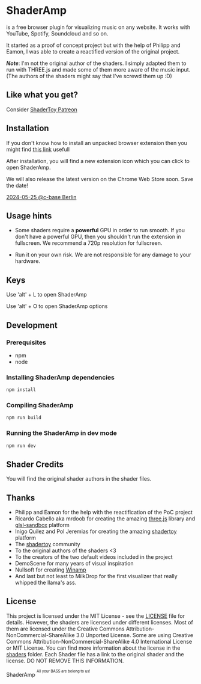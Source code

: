 # ShaderAmp

is a free browser plugin for visualizing music on any website. It works with YouTube, Spotify, Soundcloud and so on.

It started as a proof of concept project but with the help of Philipp and Eamon, I was able to create a reactified version of the original project.

***Note***: I'm not the original author of the shaders. I simply adapted them to run with THREE.js and made some of them more aware of the music input. (The authors of the shaders might say that I've screwd them up :D)

## Like what you get?

Consider [ShaderToy Patreon](https://www.patreon.com/shadertoy)

## Installation

If you don't know how to install an unpacked browser extension then you might find [this link](https://developer.chrome.com/docs/extensions/mv3/getstarted/development-basics/#load-unpacked) usefull

After installation, you will find a new extension icon which you can click to open ShaderAmp.

We will also release the latest version on the Chrome Web Store soon. Save the date! 

[2024-05-25 @c-base Berlin](https://c-base.org/calendar/#view=month&date=2024-05-01&event=b7be3608-1875-455b-b162-8b201fc1a715)

## Usage hints

- Some shaders require a **powerful** GPU in order to run smooth. If you don't have a powerful GPU, then you shouldn't run the extension in fullscreen. We recommend a 720p resolution for fullscreen.

- Run it on your own risk. We are not responsible for any damage to your hardware.

## Keys

Use 'alt' + L to open ShaderAmp

Use 'alt' + O to open ShaderAmp options

## Development

### Prerequisites
- npm
- node

### Installing ShaderAmp dependencies

```bash
npm install
```

### Compiling ShaderAmp

```bash
npm run build
```

### Running the ShaderAmp in dev mode

```bash
npm run dev
```

## Shader Credits

You will find the original shader authors in the shader files.

## Thanks

- Philipp and Eamon for the help with the reactification of the PoC project
- Ricardo Cabello aka mrdoob for creating the amazing [three.js](https://threejs.org/) library and [glsl-sandbox](https://glslsandbox.com/) platform
- Inigo Quilez and Pol Jeremias for creating the amazing [shadertoy](https://www.shadertoy.com/) platform
- The [shadertoy](https://www.shadertoy.com/) community
- To the original authors of the shaders <3
- To the creators of the two default videos included in the project
- DemoScene for many years of visual inspiration
- Nullsoft for creating [Winamp](https://www.winamp.com/)
- And last but not least to MilkDrop for the first visualizer that really whipped the llama's ass.

## License

This project is licensed under the MIT License - see the [LICENSE](LICENSE) file for details.
However, the shaders are licensed under different licenses. Most of them are licensed under the Creative Commons Attribution-NonCommercial-ShareAlike 3.0 Unported License.
Some are using Creative Commons Attribution-NonCommercial-ShareAlike 4.0 International License or MIT License.
You can find more information about the license in the [shaders](dist/shaders) folder.
Each Shader file has a link to the original shader and the license. DO NOT REMOVE THIS INFORMATION.

ShaderAmp
<sup><sup>All your BASS are belong to us!<sup></sup>
